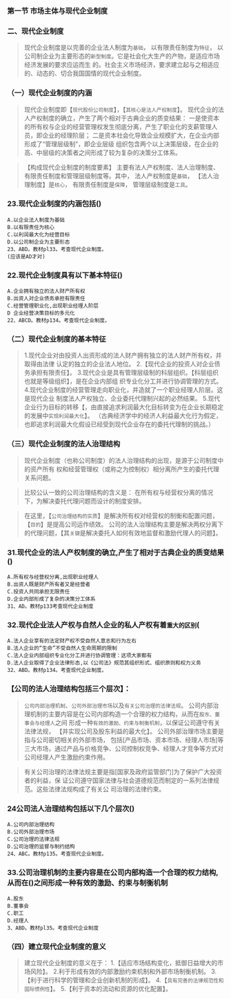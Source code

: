 ### 第一节 市场主体与现代企业制度
### 二、现代企业制度
>   现代企业制度是以完善的企业法人制度为`基础`，
    以有限责任制度为`特征`，
    以公司制企业为主要形态的`新型制度`。它是社会化大生产的产物，是适应市场经济发展的要求应运而生
    的。社会主义市场经济，要求建立起与之相适应的、动态的、切合我国国情的现代企业制度。
    
### （一）现代企业制度的内涵
>   现代企业制度即【`现代股份公司制度`】，【`其核心是法人产权制度`】。
    现代企业的法人产权制度的确立，产生了两个相对于古典企业的质变结果：
    一是使资本的所有权与企业的经营管理权发生彻底分离，产生了职业化的支薪管理人员，即企业的经理阶层；
    二是资本社会化导致企业规模扩大，在企业内部形成了“管理层级制”，即企业层级
    组织包含两个以上决策层级，在企业的高、中层级的决策者之间形成了较为复杂的决策分工体系。

>   【构成现代企业制度的制度要素】
    主要有法人产权制度、法人治理制度、有限责任制度和管理层级制度等。其中，
    法人产权制度是`基础`，
    【法人治理制度】是`核心`，
    有限责任制度是`保障`，
    管理层级制度是`工具`。

### 23.现代企业制度的内涵包括()
    A.以企业法人制度为基础
    B.以有限责任为核心
    C.以利润最大化为经营目标
    D.以公司制企业为主要形态
    23、ABD。教材pl33。考查现代企业制度。
    (应该是AD才对)
    
### 22.现代企业制度具有以下基本特征()
    A.企业拥有独立的法人财产所有权
    B.出资人对企业债务承担有限责任
    C.经营管理职业化,出现职业经理人阶层
    D 企业经营决策目标的多元化
    22、ABCD。教材p134。考查现代企业制度。    



### （二）现代企业制度的基本特征
>   1.现代企业对由投资人出资形成的法人财产拥有独立的法人财产所有权，并取得由法律
    认定的独立的企业法人地位。
    2.【现代企业的投资人对企业债务承担有限责任】。
    3.现代企业是具有管理层级制的科层组织。【科层组织也就是等级组织】，是在企业内部组
    织专业化分工并进行协调管理的方式。
    4.现代企业制度的经营管理走向职业化，并造就了一个职业经理人阶层。这是现代企业
    制度法人产权独立、企业委托代理制兴起的必然结果。
    5.现代企业行为目标的转移【，由直接追求利润最大化目标转变为在企业长期稳定的发展中`实现利润最大化`】。
    （古典经济学中的经济人利益最大化行为假定，也即追求利润最大化假设已经受到现代企业存在的委托代理制的挑战。）




### （三）现代企业制度的法人治理结构
>   现代企业制度（也称公司制度）的法人治理结构的出现，是源于公司制度中的资产所有
    权和经营管理权（或称之为控制权）相分离所产生的委托代理关系问题。

>   比较公认一致的公司治理结构的含义是：
    在所有权与经营权分离的情况下，为解决委托代理问题而设计的制度安排。

>   在这里，【`公司治理结构的实质`】是解决所有权对经营权的制衡和配置问题，【`目的`】是提高公司运作绩效。
公司的法人治理结构主要是解决两权分离下的代理问题，【其`关键`是解决委托人如何有效地监督和激励代理人的问题】。

### 31.现代企业的法人产权制度的确立,产生了相对于古典企业的质变结果()
    A.所有权与经营权分离,出现职业经理人
    B.出资人既是财产所有者又是经营者
    C.投资人共同承担无限责任
    D.企业内部形成了复杂的决策分工体系
    31、AD。教材p133考查现代企业制度
    
### 32.现代企业法人产权与自然人企业的私人产权有着`重大的区别`(
    A.法人企业享有的法定财产权不受自然人意志和行为左右
    B.法人企业的“生命”不受自然人生命周期的限制
    C.法人企业内部组织专业化分工并进行协调管理：这项大家都有
    D.法人企业取得了企业法律形态,以《公司法》规范其组织形式、组织原则和权力义务
    32、ABD。教材p134。考查现代企业制度。


### 【公司的法人治理结构包括三个层次】：
>   `公司内部治理机制`、`公司外部治理市场`以及`有关公司治理的法律法规`。
    公司内部治理机制的主要内容是在公司内部构造一个合理的权力结构，从而在`股东、董事会与经理人`之间
        形成一种`有效的激励、约束与制衡机制`，以保证公司遵守有关法律法规，
    【并实现公司及股东利益的最大化】。
    公司外部治理市场主要是指与公司密切相关的外部市场，
    包括[产品市场、资本市场、经理人市场]等三大市场，通过产品与价格竞争、公司控制权竞争、经理人才竞争等方式对公司经理人产生激励约束作用。

>   有关公司治理的法律法规主要是指[国家及政府监管部门]为了保护广大投资者的利益，保
    证公司遵守国家法律与社会道德规范而制定的一系列法律规范。这些法律法规构成了有关公
    司治理的法律约束。

### 24公司法人治理结构包括以下几个层次()
    A.公司内部治理结构
    B.公司外部治理市场
    C.公司治理的法律法规
    D.公司治理的监督与制约结构
    24、ABC。教材p135。考查现代企业制度。

### 33.公司治理机制的主要内容是在公司内部构造一个合理的权力结构,从而在()之间形成一种有效的激励、约束与制衡机制
    A.股东
    B.董事会
    C.职工
    D.经理人
    3、ABD。教材pl35。考查现代企业制度
    
### （四）建立现代企业制度的意义
>   建立现代企业制度的意义在于：
    1.【适应市场结构变化，抵御日益增大的市场风险】。
    2.利于形成有效的内部激励约束机制和外部市场制衡机制。
    3.【利于进行科学的管理和企业创新机制的形成】。
    4.【`具有完善的法律规范性和国际惯例性`】。
    5.【利于资本的流动和资源的优化配置】。